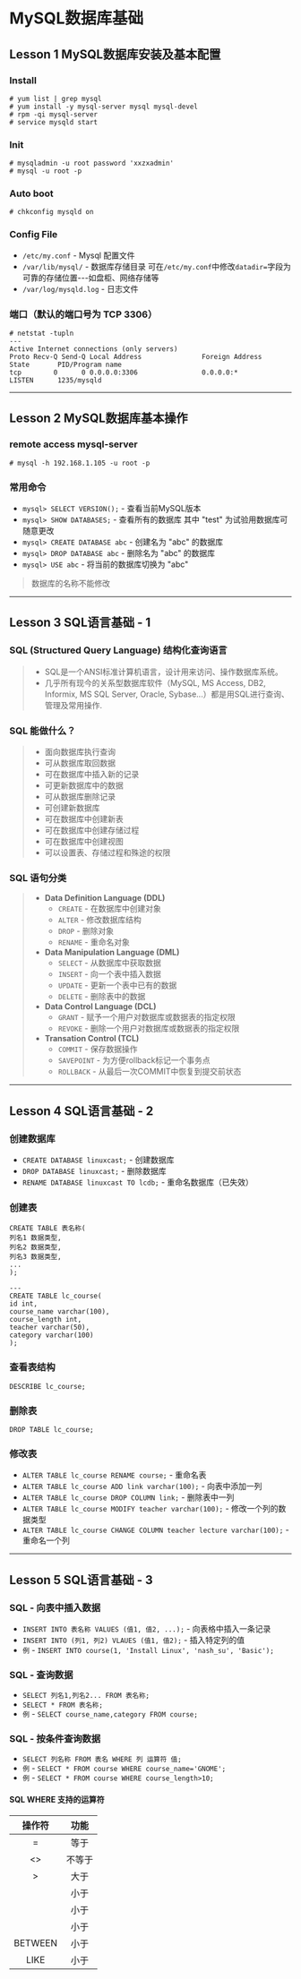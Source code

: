 # MySQL数据库基础
## Lesson 1 MySQL数据库安装及基本配置

### Install

	# yum list | grep mysql
	# yum install -y mysql-server mysql mysql-devel
	# rpm -qi mysql-server
	# service mysqld start

### Init

	# mysqladmin -u root password 'xxzxadmin'
	# mysql -u root -p

### Auto boot

	# chkconfig mysqld on

### Config File

* `/etc/my.conf` - Mysql 配置文件
* `/var/lib/mysql/` - 数据库存储目录 可在`/etc/my.conf`中修改`datadir=`字段为可靠的存储位置---如盘柜、网络存储等
* `/var/log/mysqld.log` - 日志文件

### 端口（默认的端口号为 TCP 3306）
	
	# netstat -tupln
	---
	Active Internet connections (only servers)
	Proto Recv-Q Send-Q Local Address               Foreign Address             State       PID/Program name   
	tcp        0      0 0.0.0.0:3306                0.0.0.0:*                   LISTEN      1235/mysqld       
---

## Lesson 2 MySQL数据库基本操作

### remote access mysql-server

	# mysql -h 192.168.1.105 -u root -p
### 常用命令

* `mysql> SELECT VERSION();` - 查看当前MySQL版本
* `mysql> SHOW DATABASES;` - 查看所有的数据库 其中 "test" 为试验用数据库可随意更改
* `mysql> CREATE DATABASE abc` - 创建名为 "abc" 的数据库
* `mysql> DROP DATABASE abc` - 删除名为 "abc" 的数据库
* `mysql> USE abc` - 将当前的数据库切换为 "abc"

> 数据库的名称不能修改

---

## Lesson 3 SQL语言基础 - 1

### SQL (Structured Query Language) 结构化查询语言
> * SQL是一个ANSI标准计算机语言，设计用来访问、操作数据库系统。 
> * 几乎所有现今的关系型数据库软件（MySQL, MS Access, DB2, Informix, MS SQL Server, Oracle, Sybase...）都是用SQL进行查询、管理及常用操作.

### SQL 能做什么？
> * 面向数据库执行查询 
> * 可从数据库取回数据
> * 可在数据库中插入新的记录
> * 可更新数据库中的数据
> * 可从数据库删除记录
> * 可创建新数据库
> * 可在数据库中创建新表
> * 可在数据库中创建存储过程
> * 可在数据库中创建视图
> * 可以设置表、存储过程和殊途的权限

### SQL 语句分类
> * **Data Definition Language (DDL)**
>   * `CREATE` - 在数据库中创建对象
>   * `ALTER` - 修改数据库结构
>   * `DROP` - 删除对象
>   * `RENAME` - 重命名对象
> * **Data Manipulation Language (DML)**
>   * `SELECT` - 从数据库中获取数据
>   * `INSERT` - 向一个表中插入数据
>   * `UPDATE` - 更新一个表中已有的数据
>   * `DELETE` - 删除表中的数据
> * **Data Control Language (DCL)**
>   * `GRANT` - 赋予一个用户对数据库或数据表的指定权限
>   * `REVOKE` - 删除一个用户对数据库或数据表的指定权限
> * **Transation Control (TCL)**
>   * `COMMIT` - 保存数据操作
>   * `SAVEPOINT` - 为方便rollback标记一个事务点
>   * `ROLLBACK` - 从最后一次COMMIT中恢复到提交前状态

---
## Lesson 4 SQL语言基础 - 2

### 创建数据库
* `CREATE DATABASE linuxcast;` - 创建数据库
* `DROP DATABASE linuxcast;` - 删除数据库
* `RENAME DATABASE linuxcast TO lcdb;` - 重命名数据库（已失效）

### 创建表

	CREATE TABLE 表名称(
	列名1 数据类型,
	列名2 数据类型,
	列名3 数据类型,
	...
	);

	---
	CREATE TABLE lc_course(
	id int,
	course_name varchar(100),
	course_length int,
	teacher varchar(50),
	category varchar(100)
	);
### 查看表结构

	DESCRIBE lc_course;

### 删除表
	
	DROP TABLE lc_course;

### 修改表

* `ALTER TABLE lc_course RENAME course;` - 重命名表	
* `ALTER TABLE lc_course ADD link varchar(100);` - 向表中添加一列	
* `ALTER TABLE lc_course DROP COLUMN link;` - 删除表中一列
* `ALTER TABLE lc_course MODIFY teacher varchar(100);` - 修改一个列的数据类型	
* `ALTER TABLE lc_course CHANGE COLUMN teacher lecture varchar(100);` - 重命名一个列

---

## Lesson 5 SQL语言基础 - 3

### SQL - 向表中插入数据

* `INSERT INTO 表名称 VALUES (值1, 值2, ...);` - 向表格中插入一条记录
* `INSERT INTO (列1, 列2) VLAUES (值1, 值2);` - 插入特定列的值
* `例` - `INSERT INTO course(1, 'Install Linux', 'nash_su', 'Basic');`

### SQL - 查询数据

* `SELECT 列名1,列名2... FROM 表名称;`
* `SELECT * FROM 表名称;`
* `例` - `SELECT course_name,category FROM course;`

### SQL - 按条件查询数据

* `SELECT 列名称 FROM 表名 WHERE 列 运算符 值;`
* `例` - `SELECT * FROM course WHERE course_name='GNOME';`
* `例` - `SELECT * FROM course WHERE course_length>10;`

#### SQL WHERE 支持的运算符

|操作符	|      功能	|
|:-----:|:-------------:|
|   =	|      等于	|
| \<\>	|     不等于	|
|  \>	|      大于 	|
|  	|      小于     |
|	|      小于     |
|  	|      小于     |
|BETWEEN|      小于     |
| LIKE	|      小于     |
